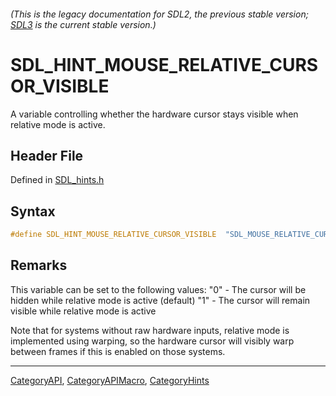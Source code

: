 ###### (This is the legacy documentation for SDL2, the previous stable version; [SDL3](https://wiki.libsdl.org/SDL3/) is the current stable version.)
# SDL_HINT_MOUSE_RELATIVE_CURSOR_VISIBLE

A variable controlling whether the hardware cursor stays visible when relative mode is active.

## Header File

Defined in [SDL_hints.h](https://github.com/libsdl-org/SDL/blob/SDL2/include/SDL_hints.h)

## Syntax

```c
#define SDL_HINT_MOUSE_RELATIVE_CURSOR_VISIBLE  "SDL_MOUSE_RELATIVE_CURSOR_VISIBLE"
```

## Remarks

This variable can be set to the following values: "0" - The cursor will be
hidden while relative mode is active (default) "1" - The cursor will remain
visible while relative mode is active

Note that for systems without raw hardware inputs, relative mode is
implemented using warping, so the hardware cursor will visibly warp between
frames if this is enabled on those systems.

----
[CategoryAPI](CategoryAPI), [CategoryAPIMacro](CategoryAPIMacro), [CategoryHints](CategoryHints)

